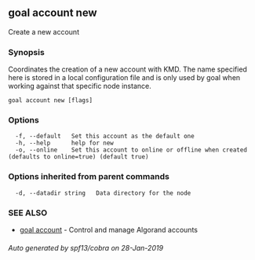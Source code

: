 ## goal account new

Create a new account

### Synopsis

Coordinates the creation of a new account with KMD. The name specified here is stored in a local configuration file and is only used by goal when working against that specific node instance.

```
goal account new [flags]
```

### Options

```
  -f, --default   Set this account as the default one
  -h, --help      help for new
  -o, --online    Set this account to online or offline when created (defaults to online=true) (default true)
```

### Options inherited from parent commands

```
  -d, --datadir string   Data directory for the node
```

### SEE ALSO

* [goal account](goal_account.md)	 - Control and manage Algorand accounts

###### Auto generated by spf13/cobra on 28-Jan-2019
